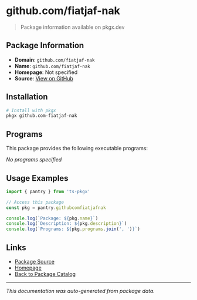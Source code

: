 # github.com/fiatjaf-nak

> Package information available on pkgx.dev

## Package Information

- **Domain**: `github.com/fiatjaf-nak`
- **Name**: `github.com/fiatjaf-nak`
- **Homepage**: Not specified
- **Source**: [View on GitHub](https://github.com/pkgxdev/pantry/tree/main/projects/github.com/fiatjaf-nak/package.yml)

## Installation

```bash
# Install with pkgx
pkgx github.com-fiatjaf-nak
```

## Programs

This package provides the following executable programs:

*No programs specified*

## Usage Examples

```typescript
import { pantry } from 'ts-pkgx'

// Access this package
const pkg = pantry.githubcomfiatjafnak

console.log(`Package: ${pkg.name}`)
console.log(`Description: ${pkg.description}`)
console.log(`Programs: ${pkg.programs.join(', ')}`)
```

## Links

- [Package Source](https://github.com/pkgxdev/pantry/tree/main/projects/github.com/fiatjaf-nak/package.yml)
- [Homepage](#)
- [Back to Package Catalog](../package-catalog.md)

---

*This documentation was auto-generated from package data.*
